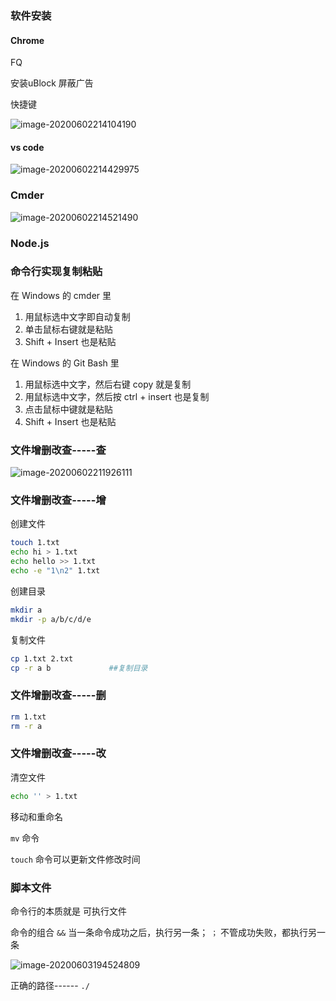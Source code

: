 ### 软件安装

#### Chrome  

FQ

安装uBlock 屏蔽广告



快捷键

![image-20200602214104190](C:\Users\Administrator\AppData\Roaming\Typora\typora-user-images\image-20200602214104190.png)





#### vs code

![image-20200602214429975](C:\Users\Administrator\AppData\Roaming\Typora\typora-user-images\image-20200602214429975.png)





### Cmder

![image-20200602214521490](C:\Users\Administrator\AppData\Roaming\Typora\typora-user-images\image-20200602214521490.png)





### Node.js



### 命令行实现复制粘贴

在 Windows 的 cmder 里

1. 用鼠标选中文字即自动复制
2. 单击鼠标右键就是粘贴
3. Shift + Insert 也是粘贴

在 Windows 的 Git Bash 里

1. 用鼠标选中文字，然后右键 copy 就是复制
2. 用鼠标选中文字，然后按 ctrl + insert 也是复制
3. 点击鼠标中键就是粘贴
4. Shift + Insert 也是粘贴



### 文件增删改查-----查



![image-20200602211926111](C:\Users\Administrator\AppData\Roaming\Typora\typora-user-images\image-20200602211926111.png)





### 文件增删改查-----增

创建文件

```bash
touch 1.txt
echo hi > 1.txt
echo hello >> 1.txt
echo -e "1\n2" 1.txt
```

创建目录

```bash
mkdir a
mkdir -p a/b/c/d/e
```

复制文件

```bash
cp 1.txt 2.txt
cp -r a b             ##复制目录   
```



### 文件增删改查-----删

```bash
rm 1.txt
rm -r a
```

### 文件增删改查-----改

清空文件

```bash
echo '' > 1.txt
```

移动和重命名  

  `mv`    命令

`touch`  命令可以更新文件修改时间



### 脚本文件

命令行的本质就是   可执行文件

命令的组合     `&&` 当一条命令成功之后，执行另一条；  `；` 不管成功失败，都执行另一条





![image-20200603194524809](C:\Users\Administrator\AppData\Roaming\Typora\typora-user-images\image-20200603194524809.png)



正确的路径------  `./` 